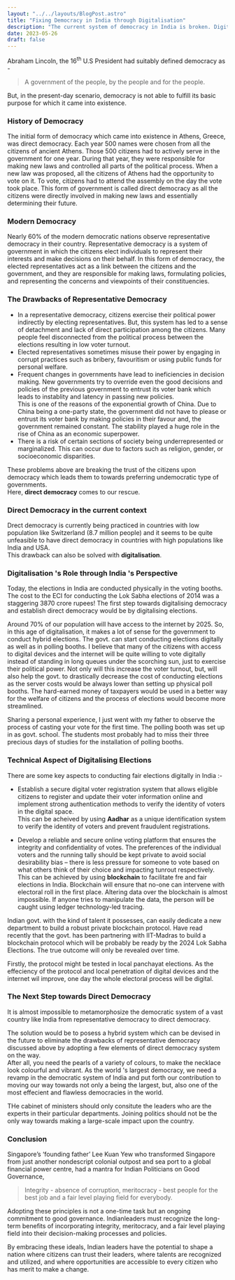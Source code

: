 ```yaml
---
layout: "../../layouts/BlogPost.astro"
title: "Fixing Democracy in India through Digitalisation"
description: "The current system of democracy in India is broken. Digitalisation is the only way to save this failing system of governance and transform it into an effecient model which lives up to the expectations of citizens. "
date: 2023-05-26
draft: false
---
```


Abraham Lincoln, the 16<sup>th</sup> U.S President had suitably defined democracy as -
> A government of the people, by the people and for the people.

But, in the present-day scenario, democracy is not able to fulfill its basic purpose for which it came into existence.

### History of Democracy

The initial form of democracy which came into existence in Athens, Greece, was direct democracy. 
Each year 500 names were chosen from all the citizens of ancient Athens. Those 500 citizens had to actively serve in the government for one year. During that year, they were responsible for making new laws and controlled all parts of the political process. When a new law was proposed, all the citizens of Athens had the opportunity to vote on it. To vote, citizens had to attend the assembly on the day the vote took place. This form of government is called direct democracy as all the citizens were directly involved in making new laws and essentially determining their future. 

### Modern Democracy

Nearly 60% of the modern democratic nations observe representative democracy in their country. Representative democracy is a system of government in which the citizens elect individuals to represent their interests and make decisions on their behalf. In this form of democracy, the elected representatives act as a link between the citizens and the government, and they are responsible for making laws, formulating policies, and representing the concerns and viewpoints of their constituencies.

### The Drawbacks of Representative Democracy

- In a representative democracy, citizens exercise their political power indirectly by electing representatives. But, this system has led to a sense of detachment and lack of direct participation among the citizens. Many people feel disconnected from the political process between the elections resulting in low voter turnout. 
- Elected representatives sometimes misuse their power by engaging in corrupt practices such as bribery, favouritism or using public funds for personal welfare. 
- Frequent changes in governments have lead to ineficiencies in decision making. New governments try to override even the good decisions and policies of the previous government to entrust its voter bank which leads to instablity and latency in passing new policies.   
This is one of the reasons of the exponential growth of China. Due to China being a one-party state, the government did not have to please or entrust its voter bank by making policies in their favour and, the government remained constant. The stability played a huge role in the rise of China as an economic superpower. 
- There is a risk of certain sections of society being underrepresented or marginalized. This can occur due to factors such as religion, gender, or socioeconomic disparities.

These problems above are breaking the trust of the citizens upon democracy which leads them to towards preferring undemocratic type of governments.  
Here, **direct democracy** comes to our rescue. 

### Direct Democracy in the current context

Drect democracy is currently being practiced in countries with low population like Switzerland (8.7 million people) and it seems to be quite unfeasible to have direct democracy in countries with high populations like India and USA.  
This drawback can also be solved with **digitalisation**.

### Digitalisation 's Role through India 's Perspective

Today, the elections in India are conducted physically in the voting booths. The cost to the ECI for conducting the Lok Sabha elections of 2014 was a staggering 3870 crore rupees!  The first step towards digitalising democracy and establish direct democracy would be by digitalising elections.

Around 70% of our population will have access to the internet by 2025. So, in this age of digitalisation, it makes a lot of sense for the government to conduct hybrid elections. The govt. can start conducting elections digitally as well as in polling booths. I believe that many of the citizens with access to digital devices and the internet will be quite willing to vote digitally instead of standing in long queues under the scorching sun, just to exercise their political power. Not only will this increase the voter turnout, but, will also help the govt. to drastically decrease the cost of conducting elections as the server costs would be always lower than setting up physical poll booths. The hard-earned money of taxpayers would be used in a better way for the welfare of citizens and the process of elections would become more streamlined.

Sharing a personal experience, I just went with my father to observe the process of casting your vote for the first time. The polling booth was set up in as govt. school. The students most probably had to miss their three precious days of studies for the installation of polling booths. 

### Technical Aspect of Digitalising Elections

There are some key aspects to conducting fair elections digitally in India :-

- Establish a secure digital voter registration system that allows eligible citizens to register and update their voter information online and implement strong authentication methods to verify the identity of voters in the digital space.  
This can be acheived by using **Aadhar** as a unique identification system to verify the identity of voters and prevent fraudulent registrations. 

- Develop a reliable and secure online voting platform that ensures the integrity and confidentiality of votes. The preferences of the individual voters and the running tally should be kept private to avoid social desirability bias – there is less pressure for someone to vote based on what others think of their choice and impacting tunrout respectively.  
This can be achieved by using **blockchain** to facilitate fre and fair elections in India. Blockchain will ensure that no-one can intervene with electoral roll in the first place. Altering data over the blockchain is almost impossible. If anyone tries to manipulate the data, the person will be caught using ledger technology-led tracing.

Indian govt. with the kind of talent it possesses, can easily dedicate a new department to build a robust private blockchain protocol. Have read recently that the govt. has been partnering with IIT-Madras to build a blockchain protocol which will be probably be ready by the 2024 Lok Sabha Elections. The true outcome will only be revealed over time.

Firstly, the protocol might be tested in local panchayat elections. As the effeciency of the protocol and local penetration of digital devices and the internet wil improve, one day the whole electoral process will be digital. 

### The Next Step towards Direct Democracy

It is almost impossible to metamorphosize the democratic system of a vast country like India from representative democracy to direct democracy.

The solution would be to posess a hybrid system which can be devised in the future to eliminate the drawbacks of representative democracy discussed above by adopting a few elements of direct democracy system on the way.  
After all, you need the pearls of a variety of colours, to make the necklace look colourful and vibrant. As the world 's largest democracy, we need a revamp in the democratic system of India and put forth our contribution to moving our way towards not only a being the largest, but, also one of the most effecient and flawless democracies in the world. 

THe cabinet of ministers should only consitute the leaders who are the experts in their particular departments. Joining politics should not be the only way towards making a large-scale impact upon the country.

### Conclusion

Singapore’s ‘founding father’ Lee Kuan Yew who transformed Singapore from just another nondescript colonial outpost and sea port to a global financial power centre, had a mantra for Indian Politicians on Good Governance,
> Integrity - absence of corruption, meritocracy - best people for the best job and a fair level playing field for everybody.

Adopting these principles is not a one-time task but an ongoing commitment to good governance. Indianleaders must recognize the long-term benefits of incorporating integrity, meritocracy, and a fair level playing field into their decision-making processes and policies.

By embracing these ideals, Indian leaders have the potential to shape a nation where citizens can trust their leaders, where talents are recognized and utilized, and where opportunities are accessible to every citizen who has merit to make a change. 
